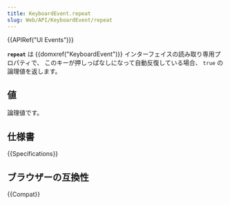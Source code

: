 ```yaml
---
title: KeyboardEvent.repeat
slug: Web/API/KeyboardEvent/repeat
---
```


{{APIRef("UI Events")}}

**`repeat`** は {{domxref("KeyboardEvent")}} インターフェイスの読み取り専用プロパティで、 このキーが押しっぱなしになって自動反復している場合、 `true` の論理値を返します。

## 値

論理値です。

## 仕様書

{{Specifications}}

## ブラウザーの互換性

{{Compat}}
